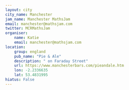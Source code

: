 ```yaml
---
layout: city                                           
city_name: Manchester                                                               
jam_name: Manchester MathsJam
email: manchester@mathsjam.com
twitter: MCRMathsJam
organiser:
    name: Katie
    email: manchester@mathsjam.com
location:
    group: england
    pub_name: "Pie & Ale"
    description: " on Faraday Street"
    url: https://www.manchesterbars.com/pieandale.htm
    lon: -2.2336635
    lat: 53.4831995
hiatus: False
---
```

